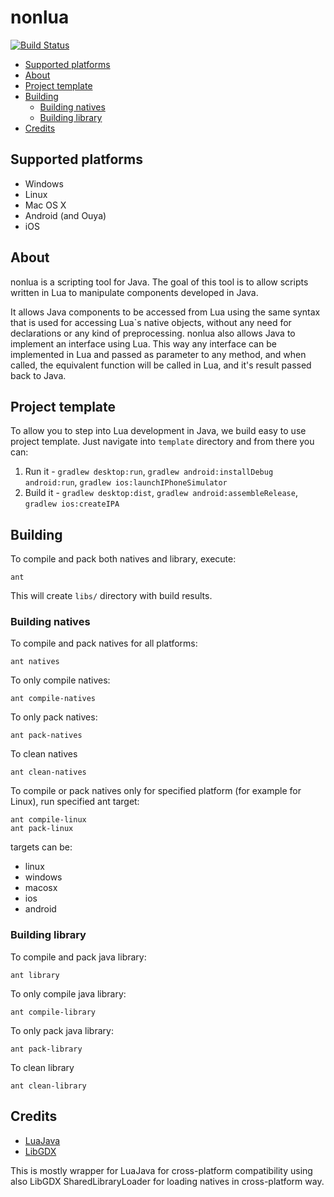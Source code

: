 # nonlua #
[![Build Status](https://travis-ci.org/nondev/nonlua.svg?branch=master)](https://travis-ci.org/nondev/nonlua)

  * [Supported platforms](#supported-platforms)
  * [About](#about)
  * [Project template](#project-template)
  * [Building](#building)
    * [Building natives](#building-natives)
    * [Building library](#building-library)
  * [Credits](#credits)

## Supported platforms ##

  * Windows
  * Linux
  * Mac OS X
  * Android (and Ouya)
  * iOS

## About ##

nonlua is a scripting tool for Java. The goal of this tool is to allow scripts written in Lua to manipulate components developed in Java.

It allows Java components to be accessed from Lua using the same syntax that is used for accessing Lua`s native objects, without any need for declarations or any kind of preprocessing. nonlua also allows Java to implement an interface using Lua. This way any interface can be implemented in Lua and passed as parameter to any method, and when called, the equivalent function will be called in Lua, and it's result passed back to Java.

## Project template ##

To allow you to step into Lua development in Java, we build easy to use project template.
Just navigate into `template` directory and from there you can:
  
  1. Run it - `gradlew desktop:run`, `gradlew android:installDebug android:run`, `gradlew ios:launchIPhoneSimulator`
  2. Build it - `gradlew desktop:dist`, `gradlew android:assembleRelease`, `gradlew ios:createIPA`

## Building ##

To compile and pack both natives and library, execute:

```shell
ant
```

This will create `libs/` directory with build results.

### Building natives ###

To compile and pack natives for all platforms:

```shell
ant natives
```

To only compile natives:

```shell
ant compile-natives
```

To only pack natives:

```shell
ant pack-natives
```

To clean natives

```shell
ant clean-natives
```

To compile or pack natives only for specified platform (for example for Linux), run specified ant target:

```shell
ant compile-linux
ant pack-linux
```

targets can be:

* linux
* windows
* macosx
* ios
* android

### Building library ###

To compile and pack java library:

```shell
ant library
```

To only compile java library:

```shell
ant compile-library
```

To only pack java library:

```shell
ant pack-library
```

To clean library

```shell
ant clean-library
```

## Credits ##

 * [LuaJava](https://github.com/jasonsantos/luajava)
 * [LibGDX](https://github.com/libgdx/libgdx)
 
This is mostly wrapper for LuaJava for cross-platform compatibility using also LibGDX SharedLibraryLoader for loading natives in cross-platform way.